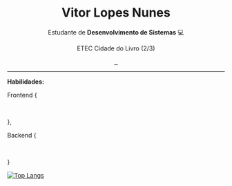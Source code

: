 <h1 align="center">Vitor Lopes Nunes</h1>

<p align="center">Estudante de <strong>Desenvolvimento de Sistemas</strong> 💻</p>
<p align="center">ETEC Cidade do Livro (2/3) </p>

<p align="center"> 
<a href="https://www.linkedin.com/in/vitor-lopes-nunes"> <img src="https://img.shields.io/badge/linkedin-%230077B5.svg?style=for-the-badge&logo=linkedin&logoColor=white" alt=""> </a> 
<a href="mailto:vitorlopes040805@gmail.com"> <img src="https://img.shields.io/badge/Gmail-D14836?style=for-the-badge&logo=gmail&logoColor=white" alt=""> </a> 
<a href="https://www.instagram.com/vituuln/"> <img src="https://img.shields.io/badge/Instagram-%23E4405F.svg?style=for-the-badge&logo=Instagram&logoColor=white" alt=""> </a>

</p>
<hr>

<strong>Habilidades:</strong>


Frontend {

<img src="https://img.shields.io/badge/html5-%23E34F26.svg?style=for-the-badge&logo=html5&logoColor=white" alt=""> <img src="https://img.shields.io/badge/css3-%231572B6.svg?style=for-the-badge&logo=css3&logoColor=white" alt=""> <img src="https://img.shields.io/badge/angular-%23DD0031.svg?style=for-the-badge&logo=angular&logoColor=white" alt=""> <img src="https://img.shields.io/badge/javascript-%23323330.svg?style=for-the-badge&logo=javascript&logoColor=%23F7DF1E" alt=""> <img src="https://img.shields.io/badge/typescript-%23007ACC.svg?style=for-the-badge&logo=typescript&logoColor=white" alt=""> 

},

Backend {

<img src="https://img.shields.io/badge/java-%23ED8B00.svg?style=for-the-badge&logo=java&logoColor=white" alt=""> <img src="https://img.shields.io/badge/mysql-%2300f.svg?style=for-the-badge&logo=mysql&logoColor=white" alt=""> 

}



[![Top Langs](https://github-readme-stats.vercel.app/api/top-langs/?username=vitorlopesnunes21&border_color=00D355&bg_color=0000&title_color=00D355&text_color=cfcfcf&layout=compact)](https://github.com/anuraghazra/github-readme-stats)
